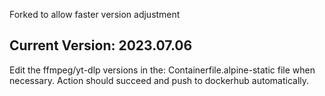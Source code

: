 Forked to allow faster version adjustment

## Current Version: **2023.07.06**
Edit the ffmpeg/yt-dlp versions in the: Containerfile.alpine-static file when necessary. 
Action should succeed and push to dockerhub automatically.
